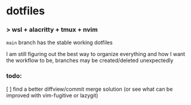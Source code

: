 # dotfiles

### > wsl + alacritty + tmux + nvim

`main` branch has the stable working dotfiles

I am still figuring out the best way to organize everything and how I want the workflow to be, branches may be created/deleted unexpectedly

### todo:
[ ] find a better diffview/commit merge solution (or see what can be improved with vim-fugitive or lazygit)
